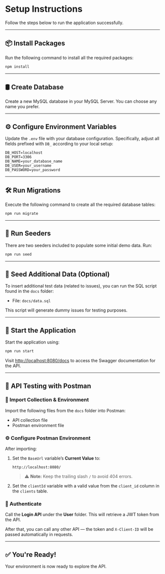 # Setup Instructions

Follow the steps below to run the application successfully.

---

## 📦 Install Packages

Run the following command to install all the required packages:

```bash
npm install
```

---

## 🛢️ Create Database

Create a new MySQL database in your MySQL Server. You can choose any name you prefer.

---

## ⚙️ Configure Environment Variables

Update the `.env` file with your database configuration. Specifically, adjust all fields prefixed with `DB_` according to your local setup:

```env
DB_HOST=localhost
DB_PORT=3306
DB_NAME=your_database_name
DB_USER=your_username
DB_PASSWORD=your_password
```

---

## 🛠️ Run Migrations

Execute the following command to create all the required database tables:

```bash
npm run migrate
```

---

## 🌱 Run Seeders

There are two seeders included to populate some initial demo data. Run:

```bash
npm run seed
```

---

## 🧪 Seed Additional Data (Optional)

To insert additional test data (related to issues), you can run the SQL script found in the `docs` folder:

- File: `docs/data.sql`

This script will generate dummy issues for testing purposes.

---

## 🚀 Start the Application

Start the application using:

```bash
npm run start
```

Visit [http://localhost:8080/docs](http://localhost:8080/docs) to access the Swagger documentation for the API.

---

## 🧪 API Testing with Postman

### 🔁 Import Collection & Environment

Import the following files from the `docs` folder into Postman:

- API collection file
- Postman environment file

### ⚙️ Configure Postman Environment

After importing:

1. Set the `BaseUrl` variable’s **Current Value** to:

   ```
   http://localhost:8080/
   ```

   > ⚠️ **Note:** Keep the trailing slash `/` to avoid 404 errors.

2. Set the `clientId` variable with a valid value from the `client_id` column in the `clients` table.

### 🔐 Authenticate

Call the **Login API** under the **User** folder. This will retrieve a JWT token from the API.

After that, you can call any other API — the token and `X-Client-ID` will be passed automatically in requests.

---

## ✅ You're Ready!

Your environment is now ready to explore the API.